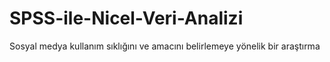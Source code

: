 # SPSS-ile-Nicel-Veri-Analizi
Sosyal medya kullanım sıklığını ve amacını beli̇rlemeye yöneli̇k bi̇r araştırma
